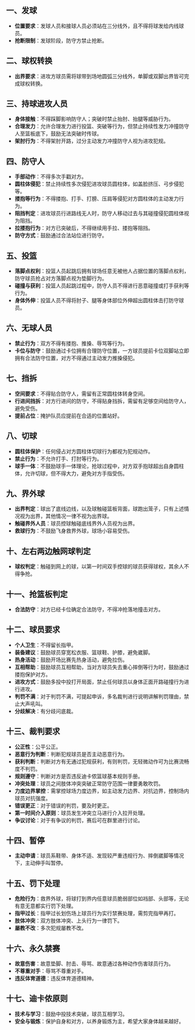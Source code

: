 ## 一、发球
- **位置要求**：发球人员和接球人员必须站在三分线外，且不得将球发给内线球员。
- **抢断限制**：发球阶段，防守方禁止抢断。

## 二、球权转换
- **出界要求**：进攻方球员需将球带到场地圆弧三分线外，单脚或双脚出界皆可完成球权转换。

## 三、持球进攻人员
- **身体接触**：不得踩脚影响防守人；突破时禁止抬肘、抬腿等威胁行为。
- **合理发力**：允许合理发力进行投篮、突破等行为，但禁止持续性发力冲撞防守人至篮板底下，鼓励无法突破时传球。
- **架肘行为**：不得架肘开路，过分主动发力冲撞防守人视为进攻犯规。

## 四、防守人
- **手部动作**：不得多次手戳对方。
- **圆柱体侵犯**：禁止持续性多次侵犯进攻球员圆柱体，如盖脸挤压、弓步侵犯等。
- **搂抱等行为**：不得搂抱、打手、打膀、压肩等侵犯对方圆柱体的主动发力行为。
- **阻挡判定**：进攻球员行进路线无人时，防守人移动过去与其碰撞侵犯圆柱体视为阻挡。
- **拉搂抱行为**：对方已突破后，不得继续用手拉、搂抱等阻挡。
- **防守方式**：鼓励通过合法站位进行防守。

## 五、投篮
- **落脚点权利**：投篮人员起跳后拥有球场任意无被他人占据位置的落脚点权利，防守球员抢占对方落脚点视为垫脚行为。
- **碰撞与获利**：投篮人员起跳过程中，防守人员不得进行恶意碰撞或打手获利等行为。
- **身体外伸**：投篮人员不得将肘子、腿等身体部位外伸超出圆柱体击打防守球员。

## 六、无球人员
- **禁止行为**：双方不得有搂抱、推搡、辱骂等行为。
- **卡位与防守**：鼓励通过卡位拥有合理防守位置，一方球员提前卡位双脚站立即拥有合法防守位置，对方不得通过主动发力推搡侵犯。

## 七、挡拆
- **空间要求**：不得贴合防守人，需留有正常圆柱体转身空间。
- **行进间挡拆**：对方行进间的防守，不得贴身挡拆，需留有足够空间给防守人，避免受伤。
- **提前占位**：掩护队员应提前在合适的位置站好。

## 八、切球
- **圆柱体保护**：任何侵占对方圆柱体切球行为都视为犯规动作。
- **禁止行为**：不允许打手、打肘等行为。
- **球手一体**：不鼓励球手一体理论，抢球过程中，对方双手抱球超出自身圆柱体，允许切球，但不得大力，避免对方手指受伤。

## 九、界外球
- **出界判定**：球出了底线边线，以及球触碰篮板背面，球跑出笼子，只有上述情况视为出界，其他情况一律不视为出界球。
- **触碰界外人员**：球员控球触碰底线界外人员视为出界。
- **救球行为**：不鼓励飞身救界外球，球场小容易受伤。

## 十、左右两边触网球判定
- **球权判定**：触碰到网上的球，以第一时间双手控球的球员获得球权，其余人不得争抢。

## 十一、抢篮板判定
- **合法防守**：对方已经卡位确定合法防守，不得冲抢落地撞击对方。

## 十二、球员要求
- **个人卫生**：不得留长指甲。
- **装备建议**：鼓励球员穿宽松衣服、篮球鞋、护膝，避免崴脚。
- **热身活动**：鼓励开场比赛先热身活动，避免拉伤。
- **互相帮助**：鼓励球员互相帮助，当对方球员失去重心摔倒等行为时，鼓励通过搂抱保护对方。
- **进攻方式**：鼓励多投中投打开局面，禁止任何球员以身体正面开路碰撞行为进行进攻。
- **判罚不满**：对于判罚不满，可提起申诉，多名裁判进行说明讲解判罚理由，禁止大声吼叫。
- **分歧解决**：有分歧问底裁。

## 十三、裁判要求
- **公正性**：公平公正。
- **恶意行为判断**：判断犯规球员是否主动恶意行为。
- **获利判断**：判断对方有无通过犯规获利，有则判罚，无轻微动作可为比赛流畅度不判罚。
- **规则遵守**：判断对方是否违反迪卡侬篮球基本规则手册。
- **冲突处理**：球员之间肢体冲突突破正常防守范围一律要勇敢吹罚。
- **力度边界掌控**：需掌控球场力度边界，如主动发力边界、对抗边界，控制场内球员对抗强度。
- **错误更正**：对于错误的判罚，要及时更正。
- **第一时间介入原则**：球员发生冲突立马进行介入拉开处理。
- **争议讨论**：对于有争议的判罚，赛后可在群里进行讨论。

## 十四、暂停
- **主动申请**：球员系鞋带、身体不适、发现较严重违规行为、摔倒崴脚等情况下，主动伸手叫暂停。

## 十五、罚下处理
- **危险行为**：救界外球，将球打到界内任意球员脆弱部位如裆部、头部等，无论有意无意都实行罚下处理。
- **指甲过长**：指甲过长划伤场上球员行为实行禁赛处理，需剪完指甲再打。
- **肢体冲突**：双方肢体冲突、上头行为一律罚下。
- **屡教不改**：多次犯规屡教不改。

## 十六、永久禁赛
- **故意伤害**：故意垫脚、肘击、辱骂、故意通过各种动作伤害球员行为。
- **不尊重对手**：辱骂不尊重对手。
- **违反体育道德**：违反体育道德精神。

## 十七、迪卡侬原则
- **技术与学习**：鼓励中投技术突破，球员互相学习。
- **安全与锻炼**：保护自身和对方，以养身锻炼为主，希望大家身体越来越好。